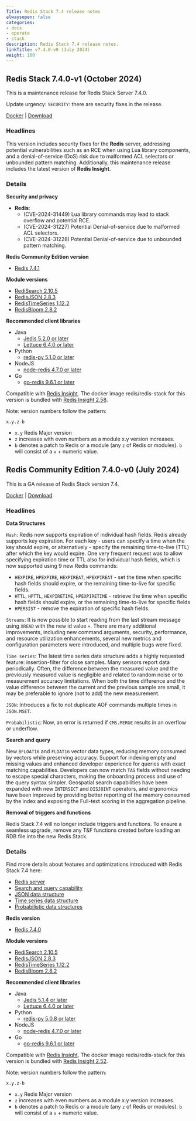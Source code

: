 ```yaml
---
Title: Redis Stack 7.4 release notes
alwaysopen: false
categories:
- docs
- operate
- stack
description: Redis Stack 7.4 release notes.
linkTitle: v7.4.0-v0 (July 2024)
weight: 100
---
```

## Redis Stack 7.4.0-v1 (October 2024)

This is a maintenance release for Redis Stack Server 7.4.0.

Update urgency: `SECURITY`: there are security fixes in the release.

[Docker](https://hub.docker.com/r/redis/redis-stack) | [Download](https://redis.io/downloads/#stack)

### Headlines

This version includes security fixes for the **Redis** server, addressing potential vulnerabilities such as an RCE when using Lua library components, and a denial-of-service (DoS) risk due to malformed ACL selectors or unbounded pattern matching.
Additionally, this maintenance release includes the latest version of **Redis Insight**.

### Details

**Security and privacy**
* **Redis**:
  * (CVE-2024-31449) Lua library commands may lead to stack overflow and potential RCE.
  * (CVE-2024-31227) Potential Denial-of-service due to malformed ACL selectors.
  * (CVE-2024-31228) Potential Denial-of-service due to unbounded pattern matching.
	
**Redis Community Edition version**
  * [Redis 7.4.1](https://github.com/redis/redis/releases/tag/7.4.1)

**Module versions**	
* [RediSearch 2.10.5](https://github.com/RediSearch/RediSearch/releases/tag/v2.10.5)
* [RedisJSON 2.8.3](https://github.com/RedisJSON/RedisJSON/releases/tag/v2.8.3)
* [RedisTimeSeries 1.12.2](https://github.com/RedisTimeSeries/RedisTimeSeries/releases/tag/v1.12.2)
* [RedisBloom 2.8.2](https://github.com/RedisBloom/RedisBloom/releases/tag/v2.8.2)

**Recommended client libraries**
* Java
  * [Jedis 5.2.0 or later](https://github.com/redis/jedis/releases/tag/v5.2.0)
  * [Lettuce 6.4.0 or later](https://github.com/redis/lettuce/releases/tag/6.4.0.RELEASE)
* Python
  * [redis-py 5.1.0 or later](https://github.com/redis/redis-py/releases/tag/v5.1.0)
* NodeJS
  * [node-redis 4.7.0 or later](https://github.com/redis/node-redis/releases/tag/redis%404.7.0)
* Go
  * [go-redis 9.6.1 or later](https://github.com/redis/go-redis/releases/tag/v9.6.1)

Compatible with [Redis Insight](https://redis.io/download). The docker image redis/redis-stack for this version is bundled with [Redis Insight 2.58](https://github.com/RedisInsight/RedisInsight/releases/tag/2.58.0).

Note: version numbers follow the pattern:

`x.y.z-b`
* `x.y` Redis Major version
* `z` increases with even numbers as a module x.y version increases.
* `b` denotes a patch to Redis or a module (any `z` of Redis or modules). `b` will consist of a `v` + numeric value.

## Redis Community Edition 7.4.0-v0 (July 2024)

This is a GA release of Redis Stack version 7.4.

[Docker](https://hub.docker.com/r/redis/redis-stack) | [Download](https://redis.io/downloads/#stack)

### Headlines
**Data Structures**

`Hash`: Redis now supports expiration of individual hash fields. Redis already supports key expiration. For each key - users can specify a time when the key should expire, or alternatively - specify the remaining time-to-live (TTL) after which the key would expire. One very frequent request was to allow specifying expiration time or TTL also for individual hash fields, which is now supported using 9 new Redis commands:
- `HEXPIRE`, `HPEXPIRE`, `HEXPIREAT`, `HPEXPIREAT` - set the time when specific hash fields should expire, or the remaining time-to-live for specific fields. 
- `HTTL`, `HPTTL`, `HEXPIRETIME`, `HPEXPIRETIME` - retrieve the time when specific hash fields should expire, or the remaining time-to-live for specific fields
- `HPERSIST` - remove the expiration of specific hash fields.

`Streams`: It is now possible to start reading from the last stream message using `XREAD` with the new id value `+`.
There are many additional improvements, including new command arguments, security, performance, and resource utilization enhancements, several new metrics and configuration parameters were introduced, and multiple bugs were fixed.

`Time series`: The latest time series data structure adds a highly requested feature: insertion-filter for close samples. Many sensors report data periodically. Often, the difference between the measured value and the previously measured value is negligible and related to random noise or to measurement accuracy limitations. When both the time difference and the value difference between the current and the previous sample are small, it may be preferable to ignore (not to add) the new measurement.

`JSON`: Introduces a fix to not duplicate AOF commands multiple times in `JSON.MSET`.

`Probabilistic`: Now, an error is returned if `CMS.MERGE` results in an overflow or underflow.

**Search and query**

New `BFLOAT16` and `FLOAT16` vector data types, reducing memory consumed by vectors while preserving accuracy.
Support for indexing empty and missing values and enhanced developer experience for queries with exact matching capabilities.
Developers can now match `TAG` fields without needing to escape special characters, making the onboarding process and use of the query syntax simpler.
Geospatial search capabilities have been expanded with new `INTERSECT` and `DISJOINT` operators, and ergonomics have been improved by providing better reporting of the memory consumed by the index and exposing the Full-text scoring in the aggregation pipeline.

**Removal of triggers and functions**

Redis Stack 7.4 will no longer include triggers and functions. To ensure a seamless upgrade, remove any T&F functions created before loading an RDB file into the new Redis Stack.

### Details
Find more details about features and optimizations introduced with Redis Stack 7.4 here:
  * [Redis server](https://github.com/redis/redis/blob/7.4.0/00-RELEASENOTES)
  * [Search and query capability](https://github.com/RediSearch/RediSearch/releases/tag/v2.10.5)
  * [JSON data structure](https://github.com/RedisJSON/RedisJSON/releases/tag/v2.8.3)
  * [Time series data structure](https://github.com/RedisTimeSeries/RedisTimeSeries/releases/tag/v1.12.2)
  * [Probabilistic data structures](https://github.com/RedisBloom/RedisBloom/releases/tag/v2.8.2)

**Redis version**
  * [Redis 7.4.0](https://github.com/redis/redis/releases/tag/7.4.0)

**Module versions**	
* [RediSearch 2.10.5](https://github.com/RediSearch/RediSearch/releases/tag/v2.10.5)
* [RedisJSON 2.8.3](https://github.com/RedisJSON/RedisJSON/releases/tag/v2.8.3)
* [RedisTimeSeries 1.12.2](https://github.com/RedisTimeSeries/RedisTimeSeries/releases/tag/v1.12.2)
* [RedisBloom 2.8.2](https://github.com/RedisBloom/RedisBloom/releases/tag/v2.8.2)

**Recommended client libraries**
* Java
  * [Jedis 5.1.4 or later](https://github.com/redis/jedis/releases/tag/v5.1.4)
  * [Lettuce 6.4.0 or later](https://github.com/redis/lettuce/releases/tag/6.4.0.RELEASE)
* Python
  * [redis-py 5.0.8 or later](https://github.com/redis/redis-py/releases/tag/v5.0.8)
* NodeJS
  * [node-redis 4.7.0 or later](https://github.com/redis/node-redis/releases/tag/redis%404.7.0)
* Go
  * [go-redis 9.6.1 or later](https://github.com/redis/go-redis/releases/tag/v9.6.1)

Compatible with [Redis Insight](https://redis.io/download). The docker image redis/redis-stack for this version is bundled with [Redis Insight 2.52](https://github.com/RedisInsight/RedisInsight/releases/tag/2.52.0).

Note: version numbers follow the pattern:

`x.y.z-b`
* `x.y` Redis Major version
* `z` increases with even numbers as a module x.y version increases.
* `b` denotes a patch to Redis or a module (any `z` of Redis or modules). `b` will consist of a `v` + numeric value.
